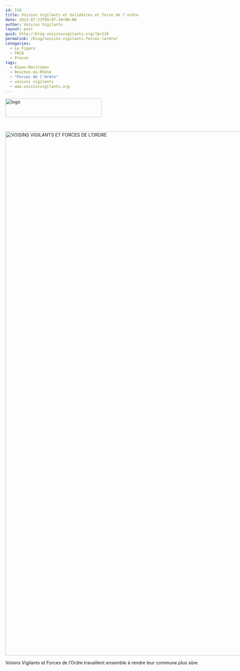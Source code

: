 ```yaml
---
id: 116
title: Voisins Vigilants et Solidaires et force de l'ordre
date: 2013-07-23T09:07:19+00:00
author: Voisins Vigilants
layout: post
guid: http://blog.voisinsvigilants.org/?p=116
permalink: /blog/voisins-vigilants-forces-lordre/
categories:
  - Le Figaro
  - PACA
  - Presse
tags:
  - Alpes-Maritimes
  - Bouches-du-Rhône
  - "Forces de l'Ordre"
  - voisins vigilants
  - www.voisinsvigilants.org
---
```

<img class="size-medium wp-image-130 alignleft" src="http://blog.voisinsvigilants.org/wp-content/uploads/2014/09/logo-300x58.jpg" alt="logo" width="300" height="58" />

&nbsp;

<div id="attachment_117" style="width: 2222px" class="wp-caption alignnone">
  <a title="Le Figaro" href="http://blog.voisinsvigilants.org/wp-content/uploads/2014/09/Article-Le-Figaro-Big.jpg" target="_blank"><img class="wp-image-117 size-full" src="http://blog.voisinsvigilants.org/wp-content/uploads/2014/09/Article-Le-Figaro-Big.jpg" alt="VOISINS VIGILANTS ET FORCES DE L’ORDRE" width="2212" height="1633" /></a>
  
  <p class="wp-caption-text">
    Voisins Vigilants et Forces de l’Ordre travaillent ensemble à rendre leur commune plus sûre
  </p>
</div>